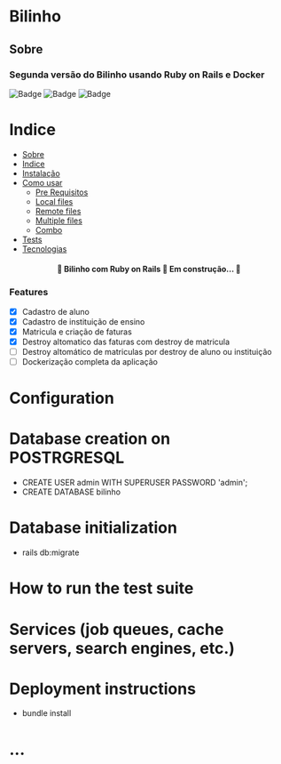 # Bilinho

## Sobre
### Segunda versão do Bilinho usando Ruby on Rails e Docker 

![Badge](https://img.shields.io/static/v1?label=Project&message=V1.0.0&color=blue&style=for-the-badge) ![Badge](https://img.shields.io/static/v1?label=Ruby&message=2.7.0&color=red&style=for-the-badge&logo=ruby) ![Badge](https://img.shields.io/static/v1?label=Rails&message=6.1.4&color=red&style=for-the-badge)

Indice
=================
<!--ts-->
   * [Sobre](#Sobre)
   * [Indice](#Indice)
   * [Instalação](#instalacao)
   * [Como usar](#como-usar)
      * [Pre Requisitos](#pre-requisitos)
      * [Local files](#local-files)
      * [Remote files](#remote-files)
      * [Multiple files](#multiple-files)
      * [Combo](#combo)
   * [Tests](#testes)
   * [Tecnologias](#tecnologias)
<!--te-->

<h4 align="center"> 
	🚧  Bilinho com Ruby on Rails 🚀 Em construção...  🚧
</h4>

### Features

- [x] Cadastro de aluno
- [x] Cadastro de instituição de ensino
- [x] Matricula e criação de faturas
- [x] Destroy altomatico das faturas com destroy de matricula
- [ ] Destroy altomático de matriculas por destroy de aluno ou instituição 
- [ ] Dockerização completa da aplicação

# Configuration

# Database creation on POSTRGRESQL


* CREATE USER admin WITH SUPERUSER PASSWORD 'admin';
* CREATE DATABASE bilinho

# Database initialization

* rails db:migrate

# How to run the test suite

# Services (job queues, cache servers, search engines, etc.)

# Deployment instructions

 * bundle install

# ...
